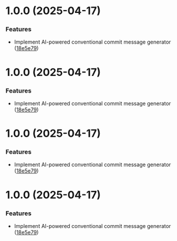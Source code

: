 # 1.0.0 (2025-04-17)


### Features

* Implement AI-powered conventional commit message generator ([18e5e79](https://github.com/thomassloboda/commit-ai/commit/18e5e7909028a85de929a108c03418f3647e57ad))

# 1.0.0 (2025-04-17)


### Features

* Implement AI-powered conventional commit message generator ([18e5e79](https://github.com/thomassloboda/commit-ai/commit/18e5e7909028a85de929a108c03418f3647e57ad))

# 1.0.0 (2025-04-17)


### Features

* Implement AI-powered conventional commit message generator ([18e5e79](https://github.com/thomassloboda/commit-ai/commit/18e5e7909028a85de929a108c03418f3647e57ad))

# 1.0.0 (2025-04-17)


### Features

* Implement AI-powered conventional commit message generator ([18e5e79](https://github.com/thomassloboda/commit-ai/commit/18e5e7909028a85de929a108c03418f3647e57ad))
